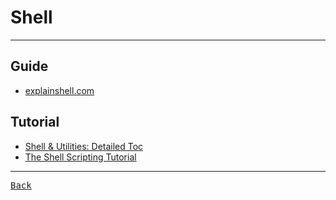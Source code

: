 # Shell

---

## Guide

- [explainshell.com](https://explainshell.com/)

## Tutorial

- [Shell & Utilities: Detailed Toc](https://pubs.opengroup.org/onlinepubs/9699919799/utilities/contents.html)
- [The Shell Scripting Tutorial](https://www.shellscript.sh/)

---

[<kbd> Back </kbd>](./readme.md)
